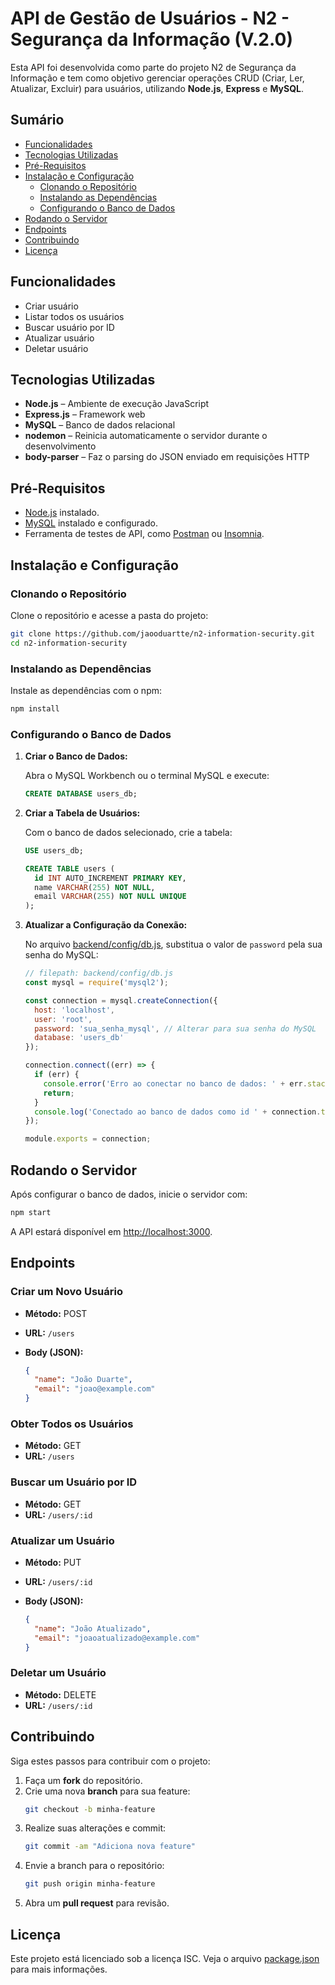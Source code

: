 # API de Gestão de Usuários - N2 - Segurança da Informação (V.2.0)

Esta API foi desenvolvida como parte do projeto N2 de Segurança da Informação e tem como objetivo gerenciar operações CRUD (Criar, Ler, Atualizar, Excluir) para usuários, utilizando **Node.js**, **Express** e **MySQL**.

## Sumário

- [Funcionalidades](#funcionalidades)
- [Tecnologias Utilizadas](#tecnologias-utilizadas)
- [Pré-Requisitos](#pré-requisitos)
- [Instalação e Configuração](#instalação-e-configuração)
  - [Clonando o Repositório](#clonando-o-repositório)
  - [Instalando as Dependências](#instalando-as-dependências)
  - [Configurando o Banco de Dados](#configurando-o-banco-de-dados)
- [Rodando o Servidor](#rodando-o-servidor)
- [Endpoints](#endpoints)
- [Contribuindo](#contribuindo)
- [Licença](#licença)

## Funcionalidades

- Criar usuário
- Listar todos os usuários
- Buscar usuário por ID
- Atualizar usuário
- Deletar usuário

## Tecnologias Utilizadas

- **Node.js** – Ambiente de execução JavaScript
- **Express.js** – Framework web
- **MySQL** – Banco de dados relacional
- **nodemon** – Reinicia automaticamente o servidor durante o desenvolvimento
- **body-parser** – Faz o parsing do JSON enviado em requisições HTTP

## Pré-Requisitos

- [Node.js](https://nodejs.org/) instalado.
- [MySQL](https://www.mysql.com/) instalado e configurado.
- Ferramenta de testes de API, como [Postman](https://www.postman.com/) ou [Insomnia](https://insomnia.rest/).

## Instalação e Configuração

### Clonando o Repositório

Clone o repositório e acesse a pasta do projeto:

```bash
git clone https://github.com/jaooduartte/n2-information-security.git
cd n2-information-security
```

### Instalando as Dependências

Instale as dependências com o npm:

```bash
npm install
```

### Configurando o Banco de Dados

1. **Criar o Banco de Dados:**

   Abra o MySQL Workbench ou o terminal MySQL e execute:

   ```sql
   CREATE DATABASE users_db;
   ```

2. **Criar a Tabela de Usuários:**

   Com o banco de dados selecionado, crie a tabela:

   ```sql
   USE users_db;

   CREATE TABLE users (
     id INT AUTO_INCREMENT PRIMARY KEY,
     name VARCHAR(255) NOT NULL,
     email VARCHAR(255) NOT NULL UNIQUE
   );
   ```

3. **Atualizar a Configuração da Conexão:**

   No arquivo [backend/config/db.js](backend/config/db.js), substitua o valor de `password` pela sua senha do MySQL:

   ```javascript
   // filepath: backend/config/db.js
   const mysql = require('mysql2');

   const connection = mysql.createConnection({
     host: 'localhost',
     user: 'root',
     password: 'sua_senha_mysql', // Alterar para sua senha do MySQL
     database: 'users_db'
   });

   connection.connect((err) => {
     if (err) {
       console.error('Erro ao conectar no banco de dados: ' + err.stack);
       return;
     }
     console.log('Conectado ao banco de dados como id ' + connection.threadId);
   });

   module.exports = connection;
   ```

## Rodando o Servidor

Após configurar o banco de dados, inicie o servidor com:

```bash
npm start
```

A API estará disponível em [http://localhost:3000](http://localhost:3000).

## Endpoints

### Criar um Novo Usuário

- **Método:** POST
- **URL:** `/users`
- **Body (JSON):**

  ```json
  {
    "name": "João Duarte",
    "email": "joao@example.com"
  }
  ```

### Obter Todos os Usuários

- **Método:** GET
- **URL:** `/users`

### Buscar um Usuário por ID

- **Método:** GET
- **URL:** `/users/:id`

### Atualizar um Usuário

- **Método:** PUT
- **URL:** `/users/:id`
- **Body (JSON):**

  ```json
  {
    "name": "João Atualizado",
    "email": "joaoatualizado@example.com"
  }
  ```

### Deletar um Usuário

- **Método:** DELETE
- **URL:** `/users/:id`

## Contribuindo

Siga estes passos para contribuir com o projeto:

1. Faça um **fork** do repositório.
2. Crie uma nova **branch** para sua feature:
   ```bash
   git checkout -b minha-feature
   ```
3. Realize suas alterações e commit:
   ```bash
   git commit -am "Adiciona nova feature"
   ```
4. Envie a branch para o repositório:
   ```bash
   git push origin minha-feature
   ```
5. Abra um **pull request** para revisão.

## Licença

Este projeto está licenciado sob a licença ISC. Veja o arquivo [package.json](package.json) para mais informações.
